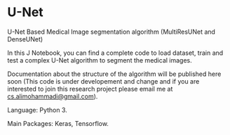 # U-Net
U-Net Based Medical Image segmentation algorithm (MultiResUNet and DenseUNet)

In this J Notebook, you can find a complete code to load dataset, train and test a complex U-Net algorithm to segment the medical images.

Documentation about the structure of the algorithm will be published here soon (This code is under developement and change and if you are interested to join this research project please email me at cs.alimohammadi@gmail.com).

Language: Python 3.

Main Packages: Keras, Tensorflow.

